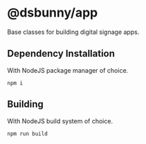 # @dsbunny/app
Base classes for building digital signage apps.

## Dependency Installation
With NodeJS package manager of choice.
```
npm i
```

## Building
With NodeJS build system of choice.
```
npm run build
```

